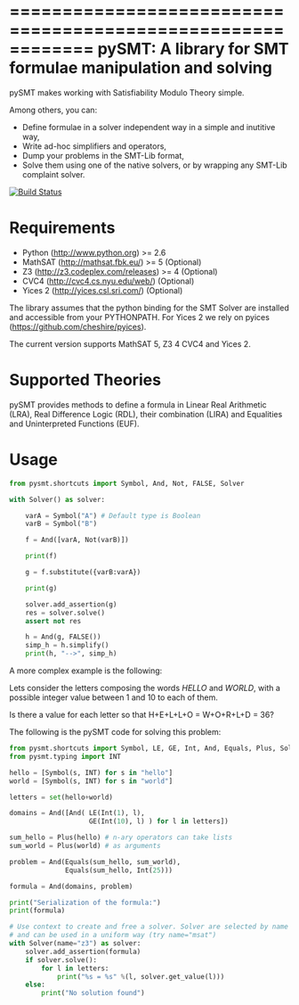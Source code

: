 ============================================================
 pySMT: A library for SMT formulae manipulation and solving
============================================================

pySMT makes working with Satisfiability Modulo Theory simple.

Among others, you can:
* Define formulae in a solver independent way in a simple and
  inutitive way,
* Write ad-hoc simplifiers and operators,
* Dump your problems in the SMT-Lib format,
* Solve them using one of the native solvers, or by wrapping any
  SMT-Lib complaint solver.

[![Build Status](https://api.shippable.com/projects/54d4edba5ab6cc13528b1970/badge?branchName=master)](https://app.shippable.com/projects/54d4edba5ab6cc13528b1970/builds/latest)

Requirements
============

* Python (http://www.python.org) >= 2.6
* MathSAT (http://mathsat.fbk.eu/) >= 5 (Optional)
* Z3 (http://z3.codeplex.com/releases) >= 4 (Optional)
* CVC4 (http://cvc4.cs.nyu.edu/web/) (Optional)
* Yices 2 (http://yices.csl.sri.com/) (Optional)


The library assumes that the python binding for the SMT Solver are installed
and accessible from your PYTHONPATH.
For Yices 2 we rely on pyices (https://github.com/cheshire/pyices).

The current version supports MathSAT 5, Z3 4 CVC4 and Yices 2.

Supported Theories
==================

pySMT provides methods to define a formula in Linear Real Arithmetic
(LRA), Real Difference Logic (RDL), their combination (LIRA) and
Equalities and Uninterpreted Functions (EUF).


Usage
=====

```python
from pysmt.shortcuts import Symbol, And, Not, FALSE, Solver

with Solver() as solver:

    varA = Symbol("A") # Default type is Boolean
    varB = Symbol("B")

    f = And([varA, Not(varB)])

    print(f)

    g = f.substitute({varB:varA})

    print(g)

    solver.add_assertion(g)
    res = solver.solve()
    assert not res

    h = And(g, FALSE())
    simp_h = h.simplify()
    print(h, "-->", simp_h)
```

A more complex example is the following:

  Lets consider the letters composing the words *HELLO* and *WORLD*,
  with a possible integer value between 1 and 10 to each of them.

  Is there a value for each letter so that H+E+L+L+O = W+O+R+L+D = 36?

The following is the pySMT code for solving this problem:
```python
from pysmt.shortcuts import Symbol, LE, GE, Int, And, Equals, Plus, Solver
from pysmt.typing import INT

hello = [Symbol(s, INT) for s in "hello"]
world = [Symbol(s, INT) for s in "world"]

letters = set(hello+world)

domains = And([And( LE(Int(1), l),
                    GE(Int(10), l) ) for l in letters])

sum_hello = Plus(hello) # n-ary operators can take lists
sum_world = Plus(world) # as arguments

problem = And(Equals(sum_hello, sum_world),
              Equals(sum_hello, Int(25)))

formula = And(domains, problem)

print("Serialization of the formula:")
print(formula)

# Use context to create and free a solver. Solver are selected by name
# and can be used in a uniform way (try name="msat")
with Solver(name="z3") as solver:
    solver.add_assertion(formula)
    if solver.solve():
        for l in letters:
            print("%s = %s" %(l, solver.get_value(l)))
    else:
        print("No solution found")
```
